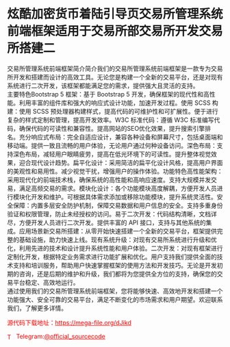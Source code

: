 # 炫酷加密货币着陆引导页交易所管理系统前端框架适用于交易所部交易所开发交易所搭建二

交易所管理系统前端框架简介简介我们的交易所管理系统前端框架是一款专为交易所开发和搭建而设计的高效工具。无论您是构建一个全新的交易平台，还是对现有系统进行二次开发，该框架都能满足您的需求，提供强大且灵活的支持。<br>主要特色Bootstrap 5 框架：基于 Bootstrap 5 开发，确保框架的现代性和高性能。利用丰富的组件库和强大的响应式设计功能，加速开发过程。使用 SCSS 构建：使用 SCSS 预处理器构建样式，提高代码的可维护性和可扩展性。便于进行复杂的样式定制和管理，提高开发效率。W3C 标准代码：遵循 W3C 标准编写代码，确保代码的可读性和兼容性。提高网站的SEO优化效果，提升搜索引擎排名。充分响应式布局：完全自适应设计，兼容各种设备和屏幕尺寸，包括桌面端和移动端。提供一致且流畅的用户体验，无论用户通过何种设备访问。深色布局：支持深色布局，减轻用户眼睛疲劳，提高在低光环境下的可读性。提升整体视觉效果，迎合现代设计趋势。扁平化设计：采用简洁的扁平化设计风格，提高用户界面的美观性和易用性。减少视觉干扰，增强用户的操作体验。功能特色高性能架构：采用现代化的前端技术栈，确保系统的高性能和高响应速度。支持大规模并发交易，满足高频交易的需求。模块化设计：各个功能模块高度解耦，方便开发人员进行模块化开发和维护。可根据具体需求添加或移除功能模块，提升系统灵活性。安全保障：内置多层安全防护机制，保障交易数据和用户信息的安全。支持多重身份验证和权限管理，防止未经授权的访问。易于二次开发：代码结构清晰，文档详尽，方便开发人员进行二次开发。提供丰富的 API 接口，支持与其他系统的集成。应用场景新交易所搭建：从零开始快速搭建一个全新的交易平台，框架提供完整的基础设施，助力快速上线。现有系统升级：对现有交易所系统进行升级和优化，利用先进的技术和设计提升系统性能和用户体验。二次开发：对现有框架进行定制化开发，根据特定业务需求进行功能扩展和优化。用户支持我们提供全面的技术支持和培训服务，帮助用户快速掌握框架的使用方法和开发技巧。无论是开发初期的咨询，还是后期的维护和升级，我们都将为您提供全方位的支持，确保您的交易平台稳定、高效地运行。<br>通过使用我们的交易所管理系统前端框架，您将能够快速、高效地开发和搭建一个功能强大、安全可靠的交易平台，满足不断变化的市场需求和用户期望。欢迎联系我们，了解更多详情。<br>


<p style="color: red;">源代码下载地址：<a href="https://mega-file.org/dJikd" style="color: red;">https://mega-file.org/dJikd</a></p><p style="color: red;"><img src="https://cdn-icons-png.flaticon.com/512/2111/2111646.png" alt="Telegram Icon" style="width: 16px; vertical-align: middle; margin-right: 5px;">Telegram:<a href="https://t.me/official_sourcecode" style="color: red;">@official_sourcecode</a></p>